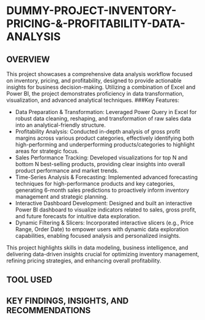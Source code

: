 # DUMMY-PROJECT-INVENTORY-PRICING-&-PROFITABILITY-DATA-ANALYSIS
## OVERVIEW
This project showcases a comprehensive data analysis workflow focused on inventory, pricing, and profitability, designed to provide actionable insights for business decision-making. Utilizing a combination of Excel and Power BI, the project demonstrates proficiency in data transformation, visualization, and advanced analytical techniques.
###Key Features:
- Data Preparation & Transformation: Leveraged Power Query in Excel for robust data cleaning, reshaping, and transformation of raw sales data into an analytical-friendly structure.
- Profitability Analysis: Conducted in-depth analysis of gross profit margins across various product categories, effectively identifying both high-performing and underperforming products/categories to highlight areas for strategic focus.
- Sales Performance Tracking: Developed visualizations for top N and bottom N best-selling products, providing clear insights into overall product performance and market trends.
- Time-Series Analysis & Forecasting: Implemented advanced forecasting techniques for high-performance products and key categories, generating 6-month sales predictions to proactively inform inventory management and strategic planning.
- Interactive Dashboard Development: Designed and built an interactive Power BI dashboard to visualize indicators related to sales, gross profit, and future forecasts for intuitive data exploration.
- Dynamic Filtering & Slicers: Incorporated interactive slicers (e.g., Price Range, Order Date) to empower users with dynamic data exploration capabilities, enabling focused analysis and personalized insights.
  
This project highlights skills in data modeling, business intelligence, and delivering data-driven insights crucial for optimizing inventory management, refining pricing strategies, and enhancing overall profitability.
## TOOL USED

## KEY FINDINGS, INSIGHTS, AND RECOMMENDATIONS
